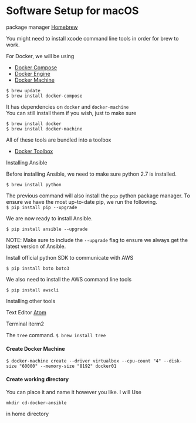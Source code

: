 # Software Setup for macOS


package manager
[Homebrew](http://brew.sh)

You might need to install xcode command line tools in order for brew to work.

For Docker, we will be using

- [Docker Compose](http://docker.com/docker-compose)
- [Docker Engine](http://docker.com/docker-engine)
- [Docker Machine](http://docker.com/docker-machine)
```
$ brew update
$ brew install docker-compose
```  
It has dependencies on `docker` and `docker-machine` <br>
You can still install them if you wish, just to make sure
```
$ brew install docker
$ brew install docker-machine
```

All of these tools are bundled into a toolbox
- [Docker Toolbox](https://www.docker.com/products/docker-toolbox)

Installing Ansible

Before installing Ansible, we need to make sure python 2.7 is installed.

`$ brew install python`

The previous command will also install the `pip` python package manager. To ensure we have the most up-to-date pip, we run the following.<br>
`$ pip install pip --upgrade`

We are now ready to install Ansible.

`$ pip install ansible --upgrade`

NOTE: Make sure to include the `--upgrade` flag to ensure we always get the latest version of Ansible.

Install official python SDK to communicate with AWS

`$ pip install boto boto3`

We also need to install the AWS command line tools

`$ pip install awscli`


Installing other tools

Text Editor [Atom](https://atom.io/)

Terminal iterm2

The `tree` command. `$ brew install tree`


#### Create Docker Machine

```
$ docker-machine create --driver virtualbox --cpu-count "4" --disk-size "60000" --memory-size "8192" docker01
```

#### Create working directory

You can place it and name it however you like.
I will Use

`mkdir cd-docker-ansible`

in home directory
